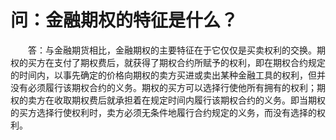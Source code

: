 # 问：金融期权的特征是什么？

&emsp;&emsp;答：与金融期货相比，金融期权的主要特征在于它仅仅是买卖权利的交换。期权的买方在支付了期权费后，就获得了期权合约所赋予的权利，即在期权合约规定的时间内，以事先确定的价格向期权的卖方买进或卖出某种金融工具的权利，但并没有必须履行该期权合约的义务。期权的买方可以选择行使他所有拥有的权利；期权的卖方在收取期权费后就承担着在规定时间内履行该期权合约的义务。即当期权的买方选择行使权利时，卖方必须无条件地履行合约规定的义务，而没有选择的权利。
